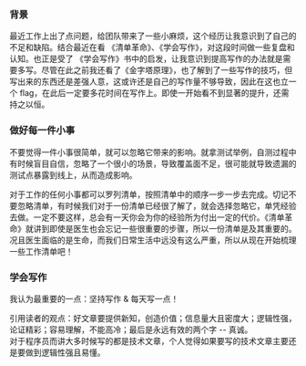 
### 背景
最近工作上出了点问题，给团队带来了一些小麻烦，这个经历让我意识到了自己的不足和缺陷。结合最近在看 《清单革命》、《学会写作》，对这段时间做一些复盘和认知。也正是受了 《学会写作》书中的启发，让我意识到提高写作的办法就是需要多写。尽管在此之前我还看了《金字塔原理》，也了解到了一些写作的技巧，但写出来的东西还是差强人意，这或许还是自己的写作量不够导致，因此在这也立一个 flag，在此后一定要多花时间在写作上。即使一开始看不到显著的提升，还需持之以恒。

### 做好每一件小事
不要觉得一件小事很简单，就可以忽略它带来的影响。就拿测试举例，自测过程中有时候盲目自信，忽略了一个很小的场景，导致覆盖面不足，很可能就导致遗漏的测试点暴露到线上，从而造成影响。

对于工作的任何小事都可以罗列清单，按照清单中的顺序一步一步去完成。切记不要忽略清单，有时候我们对于一份清单已经很了解了，就会选择忽略它，单凭经验去做。一定不要这样，总会有一天你会为你的经验所为付出一定的代价。《清单革命》就讲到即使是医生也会忘记一些很重要的步骤，所以一份清单是及其重要的。况且医生面临的是生命，而我们日常生活中远没有这么严重，所以从现在开始梳理一些工作清单吧！

### 学会写作
我认为最重要的一点：坚持写作 & 每天写一点！

引用读者的观点：好文章要提供新知，创造价值；信息量大且密度大；逻辑性强，论证精彩；容易理解，不能高冷；最后是永远有效的两个字 -- 真诚。  
对于程序员而讲大多时候写的都是技术文章，个人觉得如果要写的技术文章主要还是要做到逻辑性强且易懂。
